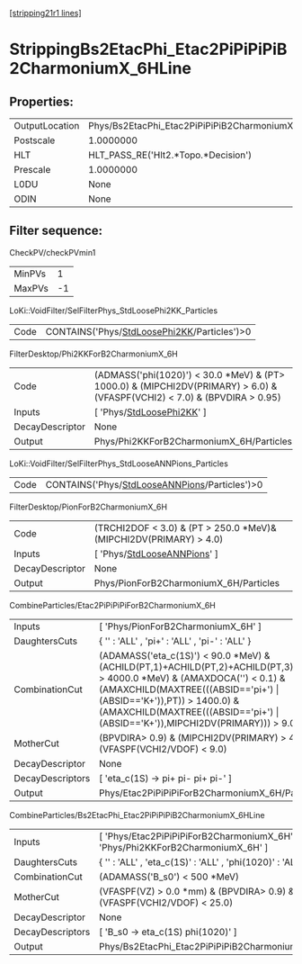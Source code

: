 [[stripping21r1 lines]](./stripping21r1-index)

# StrippingBs2EtacPhi_Etac2PiPiPiPiB2CharmoniumX_6HLine

## Properties:

|                |                                                             |
|----------------|-------------------------------------------------------------|
| OutputLocation | Phys/Bs2EtacPhi_Etac2PiPiPiPiB2CharmoniumX_6HLine/Particles |
| Postscale      | 1.0000000                                                   |
| HLT            | HLT_PASS_RE('Hlt2.\*Topo.\*Decision')                       |
| Prescale       | 1.0000000                                                   |
| L0DU           | None                                                        |
| ODIN           | None                                                        |

## Filter sequence:

CheckPV/checkPVmin1

|        |     |
|--------|-----|
| MinPVs | 1   |
| MaxPVs | -1  |

LoKi::VoidFilter/SelFilterPhys_StdLoosePhi2KK_Particles

|      |                                                                                                |
|------|------------------------------------------------------------------------------------------------|
| Code | CONTAINS('Phys/[StdLoosePhi2KK](./stripping21r1-commonparticles-stdloosephi2kk)/Particles')\>0 |

FilterDesktop/Phi2KKForB2CharmoniumX_6H

|                 |                                                                                                                                |
|-----------------|--------------------------------------------------------------------------------------------------------------------------------|
| Code            | (ADMASS('phi(1020)') \< 30.0 \*MeV) & (PT\> 1000.0) & (MIPCHI2DV(PRIMARY) \> 6.0) & (VFASPF(VCHI2) \< 7.0) & (BPVDIRA \> 0.95) |
| Inputs          | [ 'Phys/[StdLoosePhi2KK](./stripping21r1-commonparticles-stdloosephi2kk)' ]                                                  |
| DecayDescriptor | None                                                                                                                           |
| Output          | Phys/Phi2KKForB2CharmoniumX_6H/Particles                                                                                       |

LoKi::VoidFilter/SelFilterPhys_StdLooseANNPions_Particles

|      |                                                                                                    |
|------|----------------------------------------------------------------------------------------------------|
| Code | CONTAINS('Phys/[StdLooseANNPions](./stripping21r1-commonparticles-stdlooseannpions)/Particles')\>0 |

FilterDesktop/PionForB2CharmoniumX_6H

|                 |                                                                                   |
|-----------------|-----------------------------------------------------------------------------------|
| Code            | (TRCHI2DOF \< 3.0) & (PT \> 250.0 \*MeV)& (MIPCHI2DV(PRIMARY) \> 4.0)             |
| Inputs          | [ 'Phys/[StdLooseANNPions](./stripping21r1-commonparticles-stdlooseannpions)' ] |
| DecayDescriptor | None                                                                              |
| Output          | Phys/PionForB2CharmoniumX_6H/Particles                                            |

CombineParticles/Etac2PiPiPiPiForB2CharmoniumX_6H

|                  |                                                                                                                                                                                                                                                                                                 |
|------------------|-------------------------------------------------------------------------------------------------------------------------------------------------------------------------------------------------------------------------------------------------------------------------------------------------|
| Inputs           | [ 'Phys/PionForB2CharmoniumX_6H' ]                                                                                                                                                                                                                                                            |
| DaughtersCuts    | { '' : 'ALL' , 'pi+' : 'ALL' , 'pi-' : 'ALL' }                                                                                                                                                                                                                                                  |
| CombinationCut   | (ADAMASS('eta_c(1S)') \< 90.0 \*MeV) & (ACHILD(PT,1)+ACHILD(PT,2)+ACHILD(PT,3)+ACHILD(PT,4) \> 4000.0 \*MeV) & (AMAXDOCA('') \< 0.1) & (AMAXCHILD(MAXTREE(((ABSID=='pi+') \| (ABSID=='K+')),PT)) \> 1400.0) & (AMAXCHILD(MAXTREE(((ABSID=='pi+') \| (ABSID=='K+')),MIPCHI2DV(PRIMARY))) \> 9.0) |
| MotherCut        | (BPVDIRA\> 0.9) & (MIPCHI2DV(PRIMARY) \> 4.0) & (VFASPF(VCHI2/VDOF) \< 9.0)                                                                                                                                                                                                                     |
| DecayDescriptor  | None                                                                                                                                                                                                                                                                                            |
| DecayDescriptors | [ 'eta_c(1S) -\> pi+ pi- pi+ pi-' ]                                                                                                                                                                                                                                                           |
| Output           | Phys/Etac2PiPiPiPiForB2CharmoniumX_6H/Particles                                                                                                                                                                                                                                                 |

CombineParticles/Bs2EtacPhi_Etac2PiPiPiPiB2CharmoniumX_6HLine

|                  |                                                                                  |
|------------------|----------------------------------------------------------------------------------|
| Inputs           | [ 'Phys/Etac2PiPiPiPiForB2CharmoniumX_6H' , 'Phys/Phi2KKForB2CharmoniumX_6H' ] |
| DaughtersCuts    | { '' : 'ALL' , 'eta_c(1S)' : 'ALL' , 'phi(1020)' : 'ALL' }                       |
| CombinationCut   | (ADAMASS('B_s0') \< 500 \*MeV)                                                   |
| MotherCut        | (VFASPF(VZ) \> 0.0 \*mm) & (BPVDIRA\> 0.9) & (VFASPF(VCHI2/VDOF) \< 25.0)        |
| DecayDescriptor  | None                                                                             |
| DecayDescriptors | [ 'B_s0 -\> eta_c(1S) phi(1020)' ]                                             |
| Output           | Phys/Bs2EtacPhi_Etac2PiPiPiPiB2CharmoniumX_6HLine/Particles                      |
